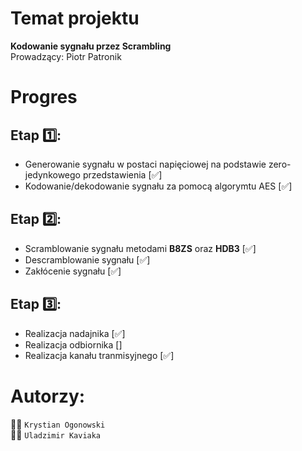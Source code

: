 # Temat projektu 
**Kodowanie sygnału przez Scrambling**  
Prowadzący: Piotr Patronik
# Progres

## Etap 1️⃣:
- Generowanie sygnału w postaci napięciowej na podstawie zero-jedynkowego przedstawienia [✅]
- Kodowanie/dekodowanie sygnału za pomocą algorymtu AES [✅]  
## Etap 2️⃣:
- Scramblowanie sygnału metodami **B8ZS** oraz **HDB3** [✅]
- Descramblowanie sygnału [✅]
- Zakłócenie sygnału [✅]
## Etap 3️⃣:
- Realizacja nadajnika [✅]
- Realizacja odbiornika []
- Realizacja kanału tranmisyjnego [✅]
# Autorzy:
👨‍💼 `Krystian Ogonowski`  
👨‍💼 `Uladzimir Kaviaka`
